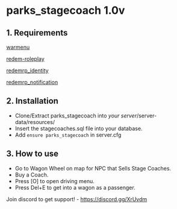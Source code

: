 # parks_stagecoach 1.0v

## 1. Requirements
[warmenu](https://github.com/Parkproductions/warmenu)

[redem-roleplay](https://github.com/RedEM-RP/redem_roleplay/)

[redemrp_identity](https://github.com/RedEM-RP/redemrp_identity/)

[redemrp_notification](https://github.com/Ktos93/redemrp_notification/)

## 2. Installation
- Clone/Extract parks_stagecoach into *your server*/server-data/resources/ 
- Insert the stagecoaches.sql file into your database.
- Add ```ensure parks_stagecoach``` in server.cfg

## 3. How to use
- Go to Wagon Wheel on map for NPC that Sells Stage Coaches.
- Buy a Coach.
- Press [O] to open driving menu.
- Press Del+E to get into a wagon as a passenger.

Join discord to get support! - https://discord.gg/XrUvdm
